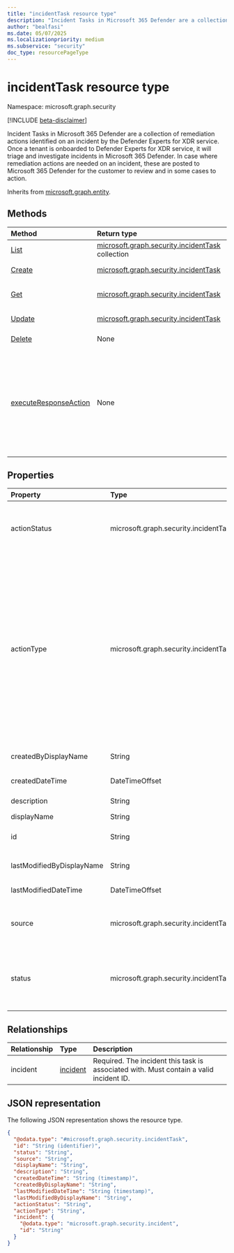 ```yaml
---
title: "incidentTask resource type"
description: "Incident Tasks in Microsoft 365 Defender are a collection of remediation actions identified on an incident by the Defender Experts for XDR service."
author: "bealfasi"
ms.date: 05/07/2025
ms.localizationpriority: medium
ms.subservice: "security"
doc_type: resourcePageType
---
```


# incidentTask resource type

Namespace: microsoft.graph.security

[!INCLUDE [beta-disclaimer](../../includes/beta-disclaimer.md)]

Incident Tasks in Microsoft 365 Defender are a collection of remediation actions identified on an incident by the Defender Experts for XDR service. Once a tenant is onboarded to Defender Experts for XDR service, it will triage and investigate incidents in Microsoft 365 Defender. In case where remediation actions are needed on an incident, these are posted to Microsoft 365 Defender for the customer to review and in some cases to action.

Inherits from [microsoft.graph.entity](../resources/entity.md).

## Methods
|Method|Return type|Description|
|:---|:---|:---|
|[List](../api/security-security-list-incidenttasks.md)|[microsoft.graph.security.incidentTask](../resources/security-incidenttask.md) collection|Get a list of the incidentTask objects and their properties.|
|[Create](../api/security-security-post-incidenttasks.md)|[microsoft.graph.security.incidentTask](../resources/security-incidenttask.md)|Create a new incidentTask object.|
|[Get](../api/security-incidenttask-get.md)|[microsoft.graph.security.incidentTask](../resources/security-incidenttask.md)|Read the properties and relationships of an incidentTask object.|
|[Update](../api/security-incidenttask-update.md)|[microsoft.graph.security.incidentTask](../resources/security-incidenttask.md)|Update the status of an incidentTask object.|
|[Delete](../api/security-security-delete-incidenttasks.md)|None|Delete an incidentTask object.|
|[executeResponseAction](../api/security-incidenttask-executeresponseaction.md)|None|Execute response action as part of incident remediation. Only supported for the following action types: collectInvestigationPackage, isolateDevice, unRestrictAppExecution, unIsolateDevice, restrictAppExecution, runAntiVirusScan, stopAndQuarantineFile, submitIocRule.|

## Properties
|Property|Type|Description|
|:---|:---|:---|
|actionStatus|microsoft.graph.security.incidentTaskActionStatus|The status of the action related to the incident task. The possible values are: `notStarted`, `inProgress`, `partiallyCompleted`, `completed`, `failed`, `unknownFutureValue`.|
|actionType|microsoft.graph.security.incidentTaskActionType|The type of the action related to the incident task. When creating a task, the following types are not supported: `markUserAsCompromised`, `requireSignIn`, `hardDeleteEmail`, `softDeleteEmail`. The possible values are: `text`, `isolateDevice`, `stopAndQuarantineFile`, `runAntiVirusScan`, `collectInvestigationPackage`, `restrictAppExecution`, `submitIocRule`, `forceUserPasswordReset`, `disableUser`, `markUserAsCompromised`, `requireSignIn`, `hardDeleteEmail`, `softDeleteEmail`, `unIsolateDevice`, `unRestrictAppExecution`, `enableUser`, `unknownFutureValue`.|
|createdByDisplayName|String|Creator of the incident task, or null if no creator is assigned. Free editable text.|
|createdDateTime|DateTimeOffset|Time when incident task was first created.|
|description|String|The description of the incident task.|
|displayName|String|The incident task name.|
|id|String|Unique identifier to represent the incident task. Must be a valid GUID.|
|lastModifiedByDisplayName|String|Last updater of the incident task, or null if no updater is assigned. Free editable text.|
|lastModifiedDateTime|DateTimeOffset|Time when the incident task was last updated.|
|source|microsoft.graph.security.incidentTaskSource|The source of the incident task. The possible values are: `defenderExpertsGuidedResponse`, `defenderExpertsManagedResponse`, `unknownFutureValue`.|
|status|microsoft.graph.security.incidentTaskStatus|The status of the incident task. The possible values are: `open`, `inProgress`, `completed`, `failed`, `notRelevant`, `unknownFutureValue`. This is the only property that can be updated after task creation.|

## Relationships
|Relationship|Type|Description|
|:---|:---|:---|
|incident|[incident](../resources/security-incident.md)|Required. The incident this task is associated with. Must contain a valid incident ID.|

## JSON representation
The following JSON representation shows the resource type.
<!-- {
  "blockType": "resource",
  "keyProperty": "id",
  "@odata.type": "microsoft.graph.security.incidentTask",
  "baseType": "microsoft.graph.entity",
  "openType": false
}
-->
``` json
{
  "@odata.type": "#microsoft.graph.security.incidentTask",
  "id": "String (identifier)",
  "status": "String",
  "source": "String",
  "displayName": "String",
  "description": "String",
  "createdDateTime": "String (timestamp)",
  "createdByDisplayName": "String",
  "lastModifiedDateTime": "String (timestamp)",
  "lastModifiedByDisplayName": "String",
  "actionStatus": "String",
  "actionType": "String",
  "incident": {
    "@odata.type": "microsoft.graph.security.incident",
    "id": "String"
  }
}
